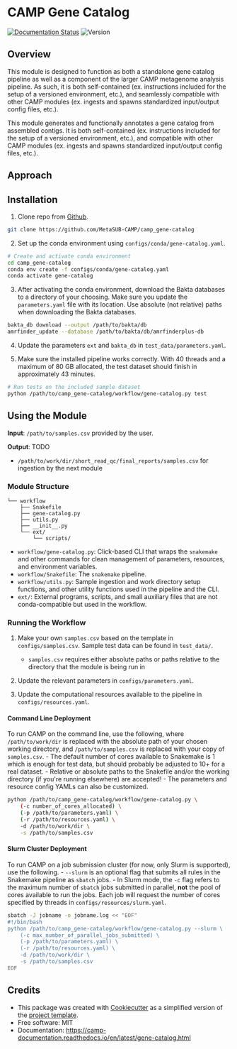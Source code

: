 # CAMP Gene Catalog

[![Documentation Status](https://img.shields.io/readthedocs/camp-gene_catalog)](https://camp-documentation.readthedocs.io/en/latest/gene_catalog.html) ![Version](https://img.shields.io/badge/version-0.2.0-brightgreen)

## Overview

This module is designed to function as both a standalone gene catalog pipeline as well as a component of the larger CAMP metagenome analysis pipeline. As such, it is both self-contained (ex. instructions included for the setup of a versioned environment, etc.), and seamlessly compatible with other CAMP modules (ex. ingests and spawns standardized input/output config files, etc.). 

This module generates and functionally annotates a gene catalog from assembled contigs. It is both self-contained (ex. instructions included for the setup of a versioned environment, etc.), and compatible with other CAMP modules (ex. ingests and spawns standardized input/output config files, etc.). 

## Approach

<INSERT PIPELINE IMAGE>

## Installation

1. Clone repo from [Github](<https://github.com/MetaSUB-CAMP/camp_gene-catalog>).
```Bash
git clone https://github.com/MetaSUB-CAMP/camp_gene-catalog
```

2. Set up the conda environment using `configs/conda/gene-catalog.yaml`. 
```Bash
# Create and activate conda environment 
cd camp_gene-catalog
conda env create -f configs/conda/gene-catalog.yaml
conda activate gene-catalog
```

3. After activating the conda environment, download the Bakta databases to a directory of your choosing. Make sure you update the `parameters.yaml` file with its location. Use absolute (not relative) paths when downloading the Bakta databases.
```Bash
bakta_db download --output /path/to/bakta/db
amrfinder_update --database /path/to/bakta/db/amrfinderplus-db
```

4. Update the parameters `ext` and `bakta_db` in `test_data/parameters.yaml`.

5. Make sure the installed pipeline works correctly. With 40 threads and a maximum of 80 GB allocated, the test dataset should finish in approximately 43 minutes.
```Bash
# Run tests on the included sample dataset
python /path/to/camp_gene-catalog/workflow/gene-catalog.py test
```

## Using the Module

**Input**: `/path/to/samples.csv` provided by the user.

**Output**: TODO

- `/path/to/work/dir/short_read_qc/final_reports/samples.csv` for ingestion by the next module

### Module Structure
```
└── workflow
    ├── Snakefile
    ├── gene-catalog.py
    ├── utils.py
    ├── __init__.py
    └── ext/
        └── scripts/
```
- `workflow/gene-catalog.py`: Click-based CLI that wraps the `snakemake` and other commands for clean management of parameters, resources, and environment variables.
- `workflow/Snakefile`: The `snakemake` pipeline. 
- `workflow/utils.py`: Sample ingestion and work directory setup functions, and other utility functions used in the pipeline and the CLI.
- `ext/`: External programs, scripts, and small auxiliary files that are not conda-compatible but used in the workflow.

### Running the Workflow

1. Make your own `samples.csv` based on the template in `configs/samples.csv`. Sample test data can be found in `test_data/`. 
    - `samples.csv` requires either absolute paths or paths relative to the directory that the module is being run in

2. Update the relevant parameters in `configs/parameters.yaml`.

3. Update the computational resources available to the pipeline in `configs/resources.yaml`. 

#### Command Line Deployment

To run CAMP on the command line, use the following, where `/path/to/work/dir` is replaced with the absolute path of your chosen working directory, and `/path/to/samples.csv` is replaced with your copy of `samples.csv`. 
    - The default number of cores available to Snakemake is 1 which is enough for test data, but should probably be adjusted to 10+ for a real dataset.
    - Relative or absolute paths to the Snakefile and/or the working directory (if you're running elsewhere) are accepted!
    - The parameters and resource config YAMLs can also be customized.
```Bash
python /path/to/camp_gene-catalog/workflow/gene-catalog.py \
    (-c number_of_cores_allocated) \
    (-p /path/to/parameters.yaml) \
    (-r /path/to/resources.yaml) \
    -d /path/to/work/dir \
    -s /path/to/samples.csv
```

#### Slurm Cluster Deployment

To run CAMP on a job submission cluster (for now, only Slurm is supported), use the following.
    - `--slurm` is an optional flag that submits all rules in the Snakemake pipeline as `sbatch` jobs. 
    - In Slurm mode, the `-c` flag refers to the maximum number of `sbatch` jobs submitted in parallel, **not** the pool of cores available to run the jobs. Each job will request the number of cores specified by threads in `configs/resources/slurm.yaml`.
```Bash
sbatch -J jobname -o jobname.log << "EOF"
#!/bin/bash
python /path/to/camp_gene-catalog/workflow/gene-catalog.py --slurm \
    (-c max_number_of_parallel_jobs_submitted) \
    (-p /path/to/parameters.yaml) \
    (-r /path/to/resources.yaml) \
    -d /path/to/work/dir \
    -s /path/to/samples.csv
EOF
```

## Credits

- This package was created with [Cookiecutter](https://github.com/cookiecutter/cookiecutter>) as a simplified version of the [project template](https://github.com/audreyr/cookiecutter-pypackage>).
- Free software: MIT
- Documentation: https://camp-documentation.readthedocs.io/en/latest/gene-catalog.html

